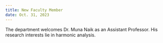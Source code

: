 ```yaml
---
title: New Faculty Member
date: Oct. 31, 2023 
---
```


The department welcomes Dr. Muna Naik as an Assistant Professor. His research interests lie in harmonic analysis. 
